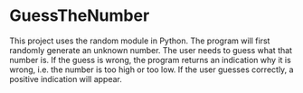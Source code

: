 # GuessTheNumber

This project uses the random module in Python. 
The program will first randomly generate an unknown number. 
The user needs to guess what that number is. 
If the guess is wrong, the program returns an indication why it is wrong, i.e. the number is too high or too low.
If the user guesses correctly, a positive indication will appear.
